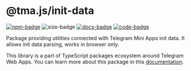 # @tma.js/init-data

[code-link]: https://github.com/Telegram-Mini-Apps/tma.js/tree/master/packages/init-data

[code-badge]: https://img.shields.io/badge/source-black?logo=github

[docs-link]: https://docs.telegram-mini-apps.com/docs/libraries/tma-js-init-data

[docs-badge]: https://img.shields.io/badge/documentation-blue?logo=gitbook&logoColor=white

[npm-link]: https://npmjs.com/package/@tma.js/init-data

[npm-badge]: https://img.shields.io/npm/v/@tma.js/init-data?logo=npm

[size-badge]: https://img.shields.io/bundlephobia/minzip/@tma.js/init-data


[![npm-badge]][npm-link]
![size-badge]
[![docs-badge]][docs-link]
[![code-badge]][code-link]

Package providing utilities connected with Telegram Mini Apps init data. It
allows init data parsing, works in browser only.

This library is a part of TypeScript packages ecosystem around Telegram Web
Apps. You can learn more about this package in this
[documentation](https://docs.telegram-mini-apps.com/docs/libraries/tma-js-init-data).
